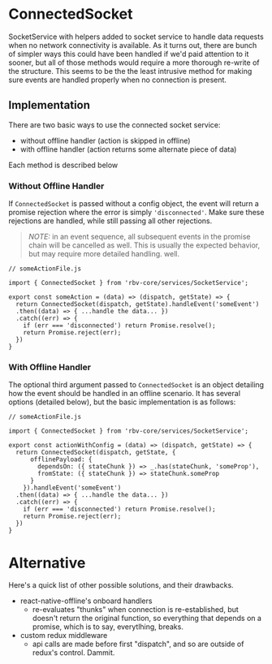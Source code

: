 # ConnectedSocket
SocketService with helpers added to socket service to handle data requests when no network connectivity is available. As it turns out, there are bunch of simpler ways this could have been handled if we'd paid attention to it sooner, but all of those methods would require a more thorough re-write of the structure. This seems to be the the least intrusive method for making sure events are handled properly when no connection is present.



## Implementation 
There are two basic ways to use the connected socket service:
  - without offline handler (action is skipped in offline)
  - with offline handler (action returns some alternate piece of data)

Each method is described below
  
### Without Offline Handler

If `ConnectedSocket` is passed without a config object, the event will return a promise rejection where the error is simply `'disconnected'`. Make sure these rejections are handled, while still passing all other rejections.


> *NOTE:* in an event sequence, all subsequent events in the promise chain will be cancelled as well. This is usually the expected behavior, but may require more detailed handling.
well.
```es6
// someActionFile.js

import { ConnectedSocket } from 'rbv-core/services/SocketService';

export const someAction = (data) => (dispatch, getState) => {
  return ConnectedSocket(dispatch, getState).handleEvent('someEvent')
  .then((data) => { ...handle the data... })
  .catch((err) => {
    if (err === 'disconnected') return Promise.resolve();
    return Promise.reject(err);
  })
}

```

### With Offline Handler
The optional third argument passed to `ConnectedSocket` is an object detailing how the event should be handled in an offline scenario. It has several options (detailed below), but the basic implementation is as follows:

```es6
// someActionFile.js

import { ConnectedSocket } from 'rbv-core/services/SocketService';

export const actionWithConfig = (data) => (dispatch, getState) => {
  return ConnectedSocket(dispatch, getState, {
      offlinePayload: {
        dependsOn: ({ stateChunk }) => _.has(stateChunk, 'someProp'),
        fromState: ({ stateChunk }) => stateChunk.someProp
      }
    }).handleEvent('someEvent')
  .then((data) => { ...handle the data... })
  .catch((err) => {
    if (err === 'disconnected') return Promise.resolve();
    return Promise.reject(err);
  })
}

```

# Alternative
Here's a quick list of other possible solutions, and their drawbacks.

- react-native-offline's onboard handlers
  - re-evaluates "thunks" when connection is re-established, but doesn't return the original function, so everything that depends on a promise, which is to say, everytlhing, breaks.
- custom redux middleware
  - api calls are made before first "dispatch", and so are outside of redux's control. Dammit.
